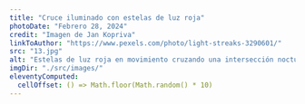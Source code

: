 ```yaml
---
title: "Cruce iluminado con estelas de luz roja"
photoDate: "Febrero 28, 2024"
credit: "Imagen de Jan Kopriva"
linkToAuthor: "https://www.pexels.com/photo/light-streaks-3290601/"
src: "13.jpg"
alt: "Estelas de luz roja en movimiento cruzando una intersección nocturna"
imgDir: "./src/images/"
eleventyComputed:
  cellOffset: () => Math.floor(Math.random() * 10)
---
```

